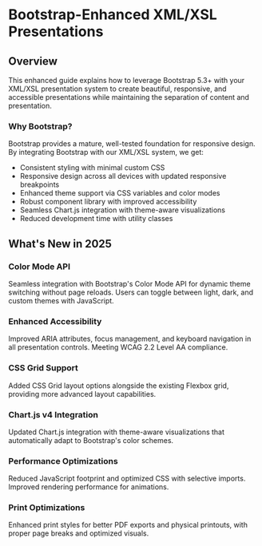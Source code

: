 # Bootstrap-Enhanced XML/XSL Presentations

## Overview

This enhanced guide explains how to leverage Bootstrap 5.3+ with your XML/XSL presentation system to create beautiful, responsive, and accessible presentations while maintaining the separation of content and presentation.

### Why Bootstrap?

Bootstrap provides a mature, well-tested foundation for responsive design. By integrating Bootstrap with our XML/XSL system, we get:

- Consistent styling with minimal custom CSS
- Responsive design across all devices with updated responsive breakpoints
- Enhanced theme support via CSS variables and color modes
- Robust component library with improved accessibility
- Seamless Chart.js integration with theme-aware visualizations
- Reduced development time with utility classes

## What's New in 2025

### Color Mode API
Seamless integration with Bootstrap's Color Mode API for dynamic theme switching without page reloads. Users can toggle between light, dark, and custom themes with JavaScript.

### Enhanced Accessibility
Improved ARIA attributes, focus management, and keyboard navigation in all presentation controls. Meeting WCAG 2.2 Level AA compliance.

### CSS Grid Support
Added CSS Grid layout options alongside the existing Flexbox grid, providing more advanced layout capabilities.

### Chart.js v4 Integration
Updated Chart.js integration with theme-aware visualizations that automatically adapt to Bootstrap's color schemes.

### Performance Optimizations
Reduced JavaScript footprint and optimized CSS with selective imports. Improved rendering performance for animations.

### Print Optimizations
Enhanced print styles for better PDF exports and physical printouts, with proper page breaks and optimized visuals.
